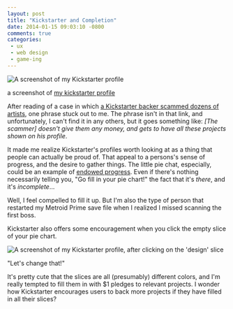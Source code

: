 ```yaml
---
layout: post
title: "Kickstarter and Completion"
date: 2014-01-15 09:03:10 -0800
comments: true
categories: 
 - ux
 - web design
 - game-ing
---
```


<img class="book-cover" src="{{ root_url}}/images/kickstarter1.png" alt="A screenshot of my Kickstarter profile"/>
<p class="caption">a screenshot of <A href="http://www.kickstarter.com/profile/endian">my kickstarter profile</a></p>

After reading of a case in which <A href="http://rosalarian.tumblr.com/post/66303922266/alexds1-alexheberling-encik-farhan-is-a">a Kickstarter backer scammed dozens of artists</a>, one phrase stuck out to me. The phrase isn't in that link, and unfortunately, I can't find it in any others, but it goes something like: <em>[The scammer] doesn't give them any money, and gets to have all these projects shown on his profile</em>.

It made me realize Kickstarter's profiles worth looking at as a thing that people can actually be proud of. That appeal to a persons's sense of progress, and the desire to gather things. The little pie chat, especially, could be an example of <a href="http://www.psychologyofgames.com/2010/11/endowed-progress-effect-and-game-quests/">endowed progress</a>. Even if there's nothing necessarily telling you, "Go fill in your pie chart!" the fact that it's *there*, and it's *incomplete*...

Well, I feel compelled to fill it up. But I'm also the type of person that restarted my Metroid Prime save file when I realized I missed scanning the first boss.

Kickstarter also offers some encouragement when you click the empty slice of your pie chart.

<img class="book-cover" src="{{ root_url}}/images/kickstarter2.png" alt="A screenshot of my Kickstarter profile, after clicking on the 'design' slice"/>
<p class="caption">"Let's change that!"</a></p>

It's pretty cute that the slices are all (presumably) different colors, and I'm really tempted to fill them in with $1 pledges to relevant projects. I wonder how Kickstarter encourages users to back more projects if they have filled in all their slices?
